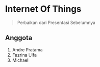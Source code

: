 # Internet Of Things

> Perbaikan dari Presentasi Sebelumnya

## Anggota

1. Andre Pratama
2. Fazrina Ulfa
3. Michael 
